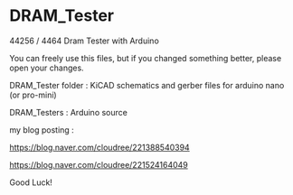 # DRAM_Tester
44256 / 4464 Dram Tester with Arduino

You can freely use this files, 
but if you changed something better, please open your changes.


DRAM_Tester folder : KiCAD schematics and gerber files for arduino nano (or pro-mini)

DRAM_Testers : Arduino source

my blog posting :

https://blog.naver.com/cloudree/221388540394 

https://blog.naver.com/cloudree/221524164049

Good Luck!
